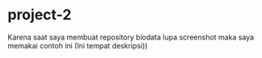 # project-2
Karena saat saya membuat repository biodata lupa screenshot maka saya memakai contoh ini (Ini tempat deskripsi))
